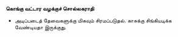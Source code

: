 **கொங்கு வட்டார வழக்குச் சொல்லகராதி**
- அடிப்படைத் தேவைகளுக்கு மிகவும் சிரமப்படுதல். காசுக்கு சிங்கியடிக்க வேண்டியதா இருக்குது.

